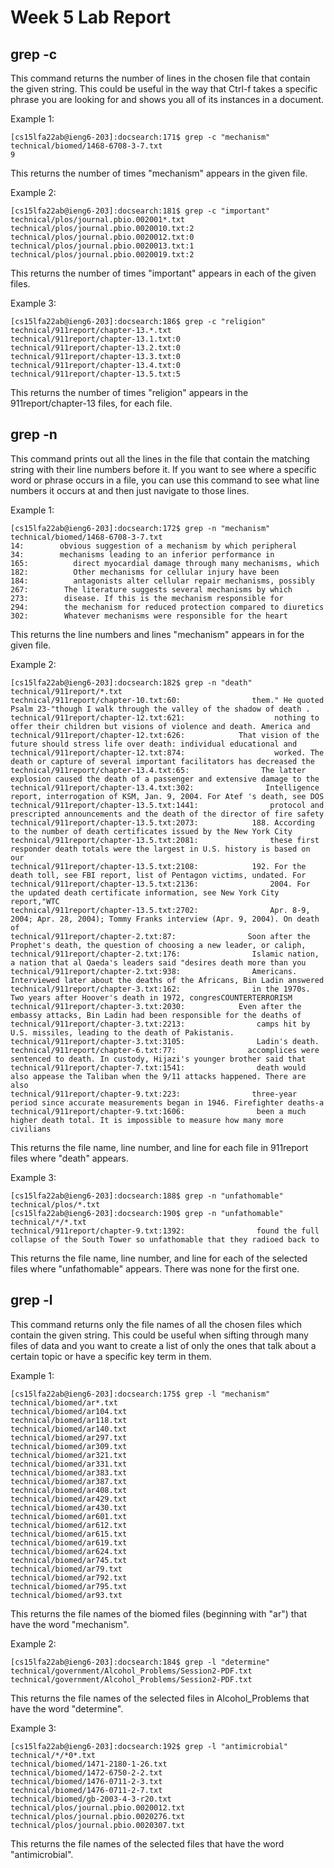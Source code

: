 # Week 5 Lab Report

## grep -c
This command returns the number of lines in the chosen file that contain the given string. This could be useful in the way that Ctrl-f takes a specific phrase you are looking for and shows you all of its instances in a document.  

Example 1:
```
[cs15lfa22ab@ieng6-203]:docsearch:171$ grep -c "mechanism" technical/biomed/1468-6708-3-7.txt
9
```
This returns the number of times "mechanism" appears in the given file.

Example 2:
```
[cs15lfa22ab@ieng6-203]:docsearch:181$ grep -c "important" technical/plos/journal.pbio.002001*.txt
technical/plos/journal.pbio.0020010.txt:2
technical/plos/journal.pbio.0020012.txt:0
technical/plos/journal.pbio.0020013.txt:1
technical/plos/journal.pbio.0020019.txt:2
```
This returns the number of times "important" appears in each of the given files.

Example 3:  
```
[cs15lfa22ab@ieng6-203]:docsearch:186$ grep -c "religion" technical/911report/chapter-13.*.txt
technical/911report/chapter-13.1.txt:0
technical/911report/chapter-13.2.txt:0
technical/911report/chapter-13.3.txt:0
technical/911report/chapter-13.4.txt:0
technical/911report/chapter-13.5.txt:5
```
This returns the number of times "religion" appears in the 911report/chapter-13 files, for each file.

## grep -n
This command prints out all the lines in the file that contain the matching string with their line numbers before it. If you want to see where a specific word or phrase occurs in a file, you can use this command to see what line numbers it occurs at and then just navigate to those lines.

Example 1:
```
[cs15lfa22ab@ieng6-203]:docsearch:172$ grep -n "mechanism" technical/biomed/1468-6708-3-7.txt
14:        obvious suggestion of a mechanism by which peripheral
34:        mechanisms leading to an inferior performance in
165:          direct myocardial damage through many mechanisms, which
182:          Other mechanisms for cellular injury have been
184:          antagonists alter cellular repair mechanisms, possibly
267:        The literature suggests several mechanisms by which
273:        disease. If this is the mechanism responsible for
294:        the mechanism for reduced protection compared to diuretics
302:        Whatever mechanisms were responsible for the heart
```
This returns the line numbers and lines "mechanism" appears in for the given file.

Example 2:
```
[cs15lfa22ab@ieng6-203]:docsearch:182$ grep -n "death" technical/911report/*.txt
technical/911report/chapter-10.txt:60:                them." He quoted Psalm 23-"though I walk through the valley of the shadow of death .
technical/911report/chapter-12.txt:621:                    nothing to offer their children but visions of violence and death. America and
technical/911report/chapter-12.txt:626:            That vision of the future should stress life over death: individual educational and
technical/911report/chapter-12.txt:874:                    worked. The death or capture of several important facilitators has decreased the
technical/911report/chapter-13.4.txt:65:                The latter explosion caused the death of a passenger and extensive damage to the
technical/911report/chapter-13.4.txt:302:                Intelligence report, interrogation of KSM, Jan. 9, 2004. For Atef 's death, see DOS
technical/911report/chapter-13.5.txt:1441:                protocol and prescripted announcements and the death of the director of fire safety
technical/911report/chapter-13.5.txt:2073:            188. According to the number of death certificates issued by the New York City
technical/911report/chapter-13.5.txt:2081:                these first responder death totals were the largest in U.S. history is based on our
technical/911report/chapter-13.5.txt:2108:            192. For the death toll, see FBI report, list of Pentagon victims, undated. For
technical/911report/chapter-13.5.txt:2136:                2004. For the updated death certificate information, see New York City report,"WTC
technical/911report/chapter-13.5.txt:2702:                Apr. 8-9, 2004; Apr. 28, 2004); Tommy Franks interview (Apr. 9, 2004). On death of
technical/911report/chapter-2.txt:87:                Soon after the Prophet's death, the question of choosing a new leader, or caliph,
technical/911report/chapter-2.txt:176:                Islamic nation, a nation that al Qaeda's leaders said "desires death more than you
technical/911report/chapter-2.txt:938:                Americans. Interviewed later about the deaths of the Africans, Bin Ladin answered
technical/911report/chapter-3.txt:162:                in the 1970s. Two years after Hoover's death in 1972, congresCOUNTERTERRORISM
technical/911report/chapter-3.txt:2030:            Even after the embassy attacks, Bin Ladin had been responsible for the deaths of
technical/911report/chapter-3.txt:2213:                camps hit by U.S. missiles, leading to the death of Pakistanis.
technical/911report/chapter-3.txt:3105:                Ladin's death.
technical/911report/chapter-6.txt:77:                accomplices were sentenced to death. In custody, Hijazi's younger brother said that
technical/911report/chapter-7.txt:1541:                death would also appease the Taliban when the 9/11 attacks happened. There are also
technical/911report/chapter-9.txt:223:                three-year period since accurate measurements began in 1946. Firefighter deaths-a
technical/911report/chapter-9.txt:1606:                been a much higher death total. It is impossible to measure how many more civilians
```
This returns the file name, line number, and line for each file in 911report files where "death" appears.

Example 3:
```
[cs15lfa22ab@ieng6-203]:docsearch:188$ grep -n "unfathomable" technical/plos/*.txt
[cs15lfa22ab@ieng6-203]:docsearch:190$ grep -n "unfathomable" technical/*/*.txt
technical/911report/chapter-9.txt:1392:                found the full collapse of the South Tower so unfathomable that they radioed back to
```
This returns the file name, line number, and line for each of the selected files where "unfathomable" appears. There was none for the first one.

## grep -l
This command returns only the file names of all the chosen files which contain the given string. This could be useful when sifting through many files of data and you want to create a list of only the ones that talk about a certain topic or have a specific key term in them.

Example 1:
```
[cs15lfa22ab@ieng6-203]:docsearch:175$ grep -l "mechanism" technical/biomed/ar*.txt
technical/biomed/ar104.txt
technical/biomed/ar118.txt
technical/biomed/ar140.txt
technical/biomed/ar297.txt
technical/biomed/ar309.txt
technical/biomed/ar321.txt
technical/biomed/ar331.txt
technical/biomed/ar383.txt
technical/biomed/ar387.txt
technical/biomed/ar408.txt
technical/biomed/ar429.txt
technical/biomed/ar430.txt
technical/biomed/ar601.txt
technical/biomed/ar612.txt
technical/biomed/ar615.txt
technical/biomed/ar619.txt
technical/biomed/ar624.txt
technical/biomed/ar745.txt
technical/biomed/ar79.txt
technical/biomed/ar792.txt
technical/biomed/ar795.txt
technical/biomed/ar93.txt
```
This returns the file names of the biomed files (beginning with "ar") that have the word "mechanism".

Example 2:
```
[cs15lfa22ab@ieng6-203]:docsearch:184$ grep -l "determine" technical/government/Alcohol_Problems/Session2-PDF.txt
technical/government/Alcohol_Problems/Session2-PDF.txt
```
This returns the file names of the selected files in Alcohol_Problems that have the word "determine".

Example 3:
```
[cs15lfa22ab@ieng6-203]:docsearch:192$ grep -l "antimicrobial" technical/*/*0*.txt
technical/biomed/1471-2180-1-26.txt
technical/biomed/1472-6750-2-2.txt
technical/biomed/1476-0711-2-3.txt
technical/biomed/1476-0711-2-7.txt
technical/biomed/gb-2003-4-3-r20.txt
technical/plos/journal.pbio.0020012.txt
technical/plos/journal.pbio.0020276.txt
technical/plos/journal.pbio.0020307.txt
```
This returns the file names of the selected files that have the word "antimicrobial".